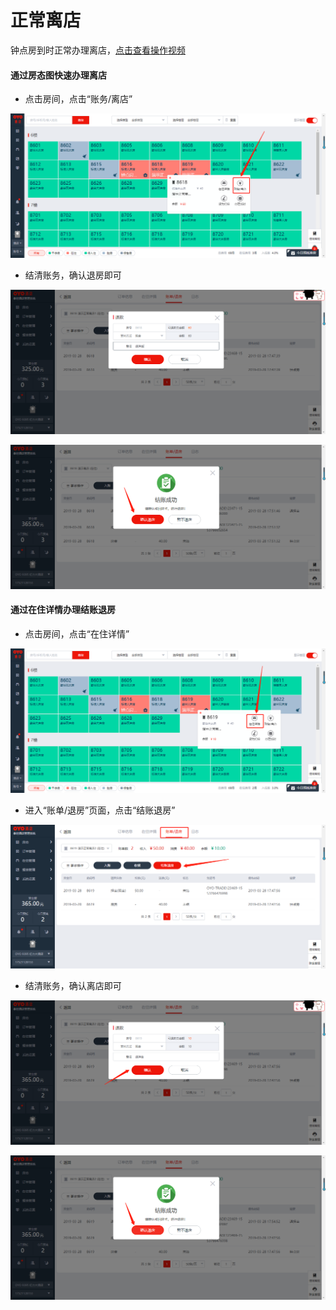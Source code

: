 # 正常离店

钟点房到时正常办理离店，[点击查看操作视频](http://crs-pms-vidio.oss-cn-beijing.aliyuncs.com/%E9%92%9F%E7%82%B9%E6%88%BF%E9%80%80%E6%88%BF.mp4)

#### 通过房态图快速办理离店

* 点击房间，点击“账务/离店”

![](../../../.gitbook/assets/image%20%28255%29.png)

* 结清账务，确认退房即可

![](../../../.gitbook/assets/image%20%28768%29.png)

![](../../../.gitbook/assets/image%20%28613%29.png)

#### 通过在住详情办理结账退房

* 点击房间，点击“在住详情”

![](../../../.gitbook/assets/image%20%28601%29.png)

* 进入“账单/退房”页面，点击“结账退房”

![](../../../.gitbook/assets/image%20%28682%29.png)

* 结清账务，确认离店即可

![](../../../.gitbook/assets/image%20%2825%29.png)

![](../../../.gitbook/assets/image%20%28607%29.png)





